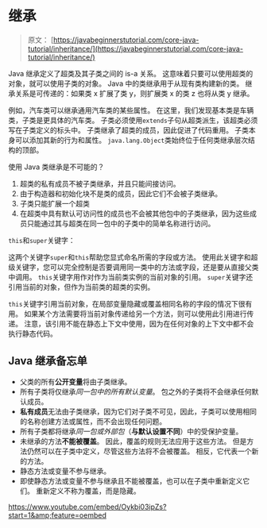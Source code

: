 # 继承

> 原文： [https://javabeginnerstutorial.com/core-java-tutorial/inheritance/](https://javabeginnerstutorial.com/core-java-tutorial/inheritance/)

Java 继承定义了超类及其子类之间的 is-a 关系。 这意味着只要可以使用超类的对象，就可以使用子类的对象。 Java 中的类继承用于从现有类构建新的类。 继承关系是可传递的：如果类 x 扩展了类 y，则扩展类 x 的类 z 也将从类 y 继承。

例如，汽车类可以继承通用汽车类的某些属性。 在这里，我们发现基本类是车辆类，子类是更具体的汽车类。 子类必须使用`extends`子句从超类派生，该超类必须写在子类定义的标头中。 子类继承了超类的成员，因此促进了代码重用。 子类本身可以添加其新的行为和属性。 `java.lang.Object`类始终位于任何类继承层次结构的顶部。

使用 Java 类继承是不可能的？

1.  超类的私有成员不被子类继承，并且只能间接访问。
2.  由于构造器和初始化块不是类的成员，因此它们不会被子类继承。
3.  子类只能扩展一个超类
4.  在超类中具有默认可访问性的成员也不会被其他包中的子类继承，因为这些成员只能通过其与超类在同一包中的子类中的简单名称进行访问。

`this`和`super`关键字：

这两个关键字`super`和`this`帮助您显式命名所需的字段或方法。 使用此关键字和超级关键字，您可以完全控制是否要调用同一类中的方法或字段，还是要从直接父类中调用。 `this`关键字用作对作为当前类实例的当前对象的引用。 `super`关键字还引用当前的对象，但作为当前类的超类的实例。

`this`关键字引用当前对象，在局部变量隐藏或覆盖相同名称的字段的情况下很有用。 如果某个方法需要将当前对象传递给另一个方法，则可以使用此引用进行传递。 注意，该引用不能在静态上下文中使用，因为在任何对象的上下文中都不会执行静态代码。

## Java 继承备忘单

*   父类的所有**公开变量**将由子类继承。
*   所有子类将仅继承*同一包中的所有默认变量*。 包之外的子类将不会继承任何默认成员。
*   **私有成员**无法由子类继承，因为它们对子类不可见，因此，子类可以使用相同的名称创建方法或属性，而不会出现任何问题。
*   所有子类都将继承*同一包或外部包*（**与默认设置不同**）中的受保护变量。
*   未继承的方法**不能被覆盖**。 因此，覆盖的规则无法应用于这些方法。 但是方法仍然可以在子类中定义，尽管这些方法将不会被覆盖。 相反，它代表一个新的方法。
*   静态方法或变量不参与继承。
*   即使静态方法或变量不参与继承且不能被覆盖，也可以在子类中重新定义它们。 重新定义不称为覆盖，而是隐藏。

<https://www.youtube.com/embed/Oykbi03ipZs?start=1&amp;feature=oembed>

